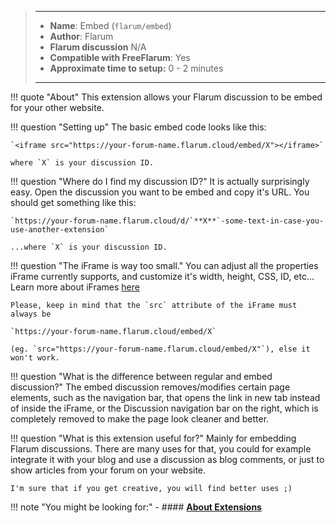 > ---
> - **Name**: Embed (`flarum/embed`)
> - **Author**: Flarum
> - **Flarum discussion** N/A
> - **Compatible with FreeFlarum**: Yes
> - **Approximate time to setup:** 0 - 2 minutes
>
> ---

!!! quote "About"
    This extension allows your Flarum discussion to be embed for your other website.
    
!!! question "Setting up"
    The basic embed code looks like this:
    
    `<iframe src="https://your-forum-name.flarum.cloud/embed/X"></iframe>` 
    
    where `X` is your discussion ID.
    
!!! question "Where do I find my discussion ID?"
    It is actually surprisingly easy. Open the discussion you want to be embed and copy it's URL.
    You should get something like this: 
    
    `https://your-forum-name.flarum.cloud/d/`**X**`-some-text-in-case-you-use-another-extension`
    
    ...where `X` is your discussion ID.
    
!!! question "The iFrame is way too small."
    You can adjust all the properties iFrame currently supports, and customize it's width, height, CSS, ID, etc... Learn more about iFrames [here](https://www.w3schools.com/html/html_iframe.asp)
    
    Please, keep in mind that the `src` attribute of the iFrame must always be 
    
    `https://your-forum-name.flarum.cloud/embed/X`
    
    (eg. `src="https://your-forum-name.flarum.cloud/embed/X"`), else it won't work.

!!! question "What is the difference between regular and embed discussion?"
    The embed discussion removes/modifies certain page elements, such as the navigation bar, that opens the link in new tab instead of inside the iFrame, or the Discussion navigation bar on the right, which is completely removed to make the page look cleaner and better.
    
!!! question "What is this extension useful for?"
    Mainly for embedding Flarum discussions. There are many uses for that, you could for example integrate it with your blog and use a discussion as blog comments, or just to show articles from your forum on your website. 
    
    I'm sure that if you get creative, you will find better uses ;)

!!! note "You might be looking for:"
    - #### **[About Extensions](/docs/how-to/extensions/about-extensions/)**
